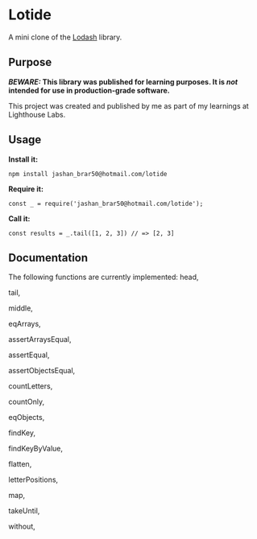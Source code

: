 # Lotide

A mini clone of the [Lodash](https://lodash.com) library.

## Purpose

**_BEWARE:_ This library was published for learning purposes. It is _not_ intended for use in production-grade software.**

This project was created and published by me as part of my learnings at Lighthouse Labs. 

## Usage

**Install it:**

`npm install jashan_brar50@hotmail.com/lotide`

**Require it:**

`const _ = require('jashan_brar50@hotmail.com/lotide');`

**Call it:**

`const results = _.tail([1, 2, 3]) // => [2, 3]`

## Documentation

The following functions are currently implemented:
  head,     

  tail,  

  middle, 

  eqArrays, 

  assertArraysEqual, 

  assertEqual, 

  assertObjectsEqual, 

  countLetters, 

  countOnly,
  
  eqObjects, 

  findKey, 

  findKeyByValue, 

  flatten, 

  letterPositions, 

  map, 

  takeUntil, 
  
  without, 